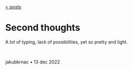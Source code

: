 [< posts](../../../)

# Second thoughts

A lot of typing, lack of possibilities, yet so pretty and light.

&nbsp;

jakubkrnac • 13 dec 2022

